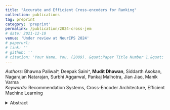 ```yaml
---
title: "Accurate and Efficient Cross-encoders for Ranking"
collection: publications
tag: preprint
category: 'preprint'
permalink: /publication/2024-cross-jem
# date: 2021-12-10
venue: 'Under review at NeurIPS 2024'
# paperurl: 
# link: ''
# github: ''
# citation: 'Your Name, You. (2009). &quot;Paper Title Number 1.&quot; <i>Journal 1</i>. 1(1).'
---
```

*Authors:* Bhawna Paliwal^, Deepak Saini^, **Mudit Dhawan**, Siddarth Asokan, Nagarajan Natarajan, Surbhi Aggarwal, Pankaj Malhotra, Jian Jiao, Manik Varma <br> 
*Keywords:* Recommendation Systems, Cross-Encoder Architecture, Efficient Machine Learning <br>
<details close> 
    <summary> 
      Abstract
    </summary>
      Ranking a set of items based on their relevance to a given query is a core problem in search and recommendation pipelines. Transformer-based cross-encoders are state-of-the-art models for ranking tasks. These models process and assign a relevance score for each query-item pair separately, independent of other relevant items to be ranked. In this work, we identify a critical oversight in the cross-encoder ranking models, i.e., their inability to model multiple items jointly leads to sub-optimal ranking accuracy and high computational costs. In response, we propose Cross-encoders with Joint Efficient Modeling, referred to as CROSS-JEM. This new ranking approach allows the transformer-based architectures to rank multiple items for a given query together, maximizing parameter utilization. By leveraging redundancies and token overlaps in the joint ranking of multiple items and a novel training objective modeling ranking probabilities, CROSS-JEM achieves state-of-the-art accuracy and supports over 30x lower ranking latency than standard cross-encoders. Our contributions extend to three key aspects: (i) highlighting the disparity between ranking application's demand for scoring multiple (order of thousands) items per query and the limited capabilities of current cross encoders; (ii) introducing CROSS-JEM for efficient joint scoring of multiple items per query, and (iii) achieving state-of-the-art accuracy on standard public datasets as well as a proprietary dataset. CROSS-JEM opens up new directions for the design of tailored early-attention-based ranking models that incorporate strict production constraints such as item multiplicity and latency.
</details>

